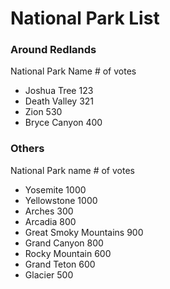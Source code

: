 # National Park List

### Around Redlands
National Park Name          # of votes
- Joshua Tree               123
- Death Valley              321
- Zion                      530
- Bryce Canyon              400

### Others
National Park name          # of votes
- Yosemite                  1000 
- Yellowstone               1000
- Arches                    300
- Arcadia                   800
- Great Smoky Mountains     900
- Grand Canyon              800
- Rocky Mountain            600
- Grand Teton               600
- Glacier                   500
